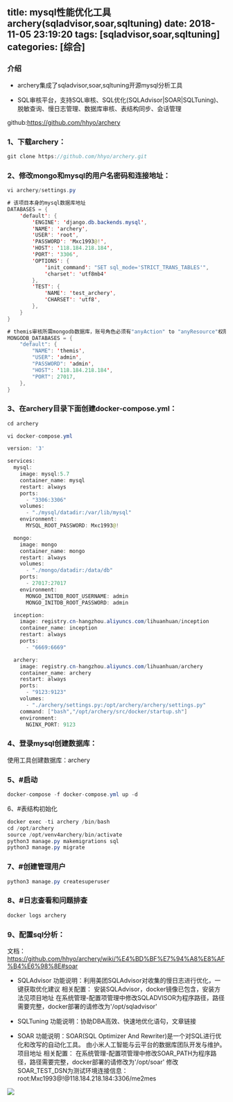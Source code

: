 title: mysql性能优化工具archery(sqladvisor,soar,sqltuning)
date: 2018-11-05 23:19:20
tags: [sqladvisor,soar,sqltuning]
categories: [综合]
---
### 介绍

* archery集成了sqladvisor,soar,sqltuning开源mysql分析工具

* SQL审核平台，支持SQL审核、SQL优化(SQLAdvisor|SOAR|SQLTuning)、脱敏查询、慢日志管理、数据库审核、表结构同步、会话管理

github:https://github.com/hhyo/archery

<!--more-->

### 1、下载archery：
```java
git clone https://github.com/hhyo/archery.git
```

### 2、修改mongo和mysql的用户名密码和连接地址：
```java
vi archery/settings.py
```

```java
# 该项目本身的mysql数据库地址
DATABASES = {
    'default': {
        'ENGINE': 'django.db.backends.mysql',
        'NAME': 'archery',
        'USER': 'root',
        'PASSWORD': 'Mxc1993@!',
        'HOST': '118.184.218.184',
        'PORT': '3306',
        'OPTIONS': {
            'init_command': "SET sql_mode='STRICT_TRANS_TABLES'",
            'charset': 'utf8mb4'
        },
        'TEST': {
            'NAME': 'test_archery',
            'CHARSET': 'utf8',
        },
    }
}

# themis审核所需mongodb数据库，账号角色必须有"anyAction" to "anyResource"权限
MONGODB_DATABASES = {
    "default": {
        "NAME": 'themis',
        "USER": 'admin',
        "PASSWORD": 'admin',
        "HOST": '118.184.218.184',
        "PORT": 27017,
    },
}
```

### 3、在archery目录下面创建docker-compose.yml：
```java
cd archery

vi docker-compose.yml

version: '3'

services:
  mysql:
    image: mysql:5.7
    container_name: mysql
    restart: always
    ports:
      - "3306:3306"
    volumes:
      - "./mysql/datadir:/var/lib/mysql"
    environment:
      MYSQL_ROOT_PASSWORD: Mxc1993@!

  mongo:
    image: mongo
    container_name: mongo
    restart: always
    volumes:
      - "./mongo/datadir:/data/db"
    ports:
      - 27017:27017
    environment:
      MONGO_INITDB_ROOT_USERNAME: admin
      MONGO_INITDB_ROOT_PASSWORD: admin

  inception:
    image: registry.cn-hangzhou.aliyuncs.com/lihuanhuan/inception
    container_name: inception
    restart: always
    ports:
      - "6669:6669"

  archery:
    image: registry.cn-hangzhou.aliyuncs.com/lihuanhuan/archery
    container_name: archery
    restart: always
    ports:
      - "9123:9123"
    volumes:
      - "./archery/settings.py:/opt/archery/archery/settings.py"
    command: ["bash","/opt/archery/src/docker/startup.sh"]
    environment:
      NGINX_PORT: 9123
```

### 4、登录mysql创建数据库：
使用工具创建数据库：archery
	  
### 5、#启动
```java
docker-compose -f docker-compose.yml up -d
```

6、#表结构初始化
```java
docker exec -ti archery /bin/bash
cd /opt/archery
source /opt/venv4archery/bin/activate
python3 manage.py makemigrations sql  
python3 manage.py migrate
```

### 7、#创建管理用户
```java
python3 manage.py createsuperuser
```

### 8、#日志查看和问题排查
```java
docker logs archery
```

### 9、配置sql分析：

文档：https://github.com/hhyo/archery/wiki/%E4%BD%BF%E7%94%A8%E8%AF%B4%E6%98%8E#soar

* SQLAdvisor
功能说明：利用美团SQLAdvisor对收集的慢日志进行优化，一键获取优化建议
相关配置：
安装SQLAdvisor，docker镜像已包含，安装方法见项目地址
在系统管理-配置项管理中修改SQLADVISOR为程序路径，路径需要完整，docker部署的请修改为'/opt/sqladvisor'

* SQLTuning
功能说明：协助DBA高效、快速地优化语句，文章链接

* SOAR
功能说明：SOAR(SQL Optimizer And Rewriter)是一个对SQL进行优化和改写的自动化工具。 由小米人工智能与云平台的数据库团队开发与维护。项目地址
相关配置：
在系统管理-配置项管理中修改SOAR_PATH为程序路径，路径需要完整，docker部署的请修改为'/opt/soar'
修改SOAR_TEST_DSN为测试环境连接信息：root:Mxc1993@!@118.184.218.184:3306/me2mes

![](/images/20181105232659.png)
